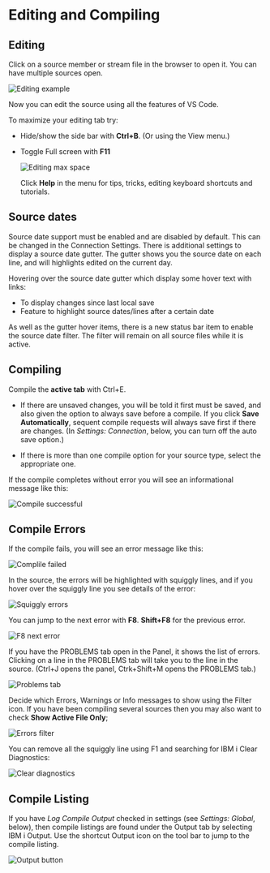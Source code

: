 # Editing and Compiling

## Editing

Click on a source member or stream file in the browser to open it. You can have multiple sources open.

 ![Editing example](../../assets/EditComp-01.png)

Now you can edit the source using all the features of VS Code.

To maximize your editing tab try:

- Hide/show the side bar with **Ctrl+B**. (Or using the View menu.)
- Toggle Full screen with **F11**
  
  ![Editing max space](../../assets/EditComp-02.png)

  Click **Help** in the menu for  tips, tricks, editing keyboard shortcuts and tutorials.

## Source dates

Source date support must be enabled and are disabled by default. This can be changed in the Connection Settings. There is additional settings to display a source date gutter. The gutter shows you the source date on each line, and will highlights edited on the current day.

Hovering over the source date gutter which display some hover text with links:

* To display changes since last local save
* Feature to highlight source dates/lines after a certain date

As well as the gutter hover items, there is a new status bar item to enable the source date filter. The filter will remain on all source files while it is active.

## Compiling

Compile the **active tab** with Ctrl+E.

- If there are unsaved changes, you will be told it first must be saved, and also given the option to always save before a compile.
If you click **Save Automatically**, sequent compile requests will always save first if there are changes. (In *Settings: Connection*, below, you can turn off the auto save option.)

- If there is more than one compile option for your source type, select the appropriate one.

If the compile completes without error you will see an informational message like this:

![Compile successful](../../assets/EditComp-03.png)

## Compile Errors

If the compile fails, you will see an error message like this:

![Complile failed](../../assets/EditComp-04.png)

In the source, the errors will be highlighted with squiggly lines, and if you hover over the squiggly line you see details of the error:

![Squiggly errors](../../assets/EditComp-05.png)

You can jump to the next error with **F8**.  **Shift+F8** for the previous error.

![F8 next error](../../assets/EditComp-05A.png)

If you have the PROBLEMS tab open in the Panel, it shows the list of errors. Clicking on a line in the PROBLEMS tab will take you to the line in the source. (Ctrl+J opens the panel, Ctrk+Shift+M opens the PROBLEMS tab.)

![Problems tab](../../assets/EditComp-06.png)

Decide which Errors, Warnings or Info messages to show using the Filter icon. If you have been compiling several sources then you may also want to check **Show Active File Only**;

![Errors filter](../../assets/EditComp-07.png)

You can remove all the squiggly line using F1 and searching for IBM i Clear Diagnostics:

![Clear diagnostics](../../assets/EditComp-08.png)

## Compile Listing

If you have *Log Compile Output* checked in settings (see *Settings: Global*, below), then compile listings are found under the Output tab by selecting IBM i Output.  Use the shortcut Output icon on the tool bar to jump to the compile listing.

![Output button](../../assets/EditComp-09.png)
